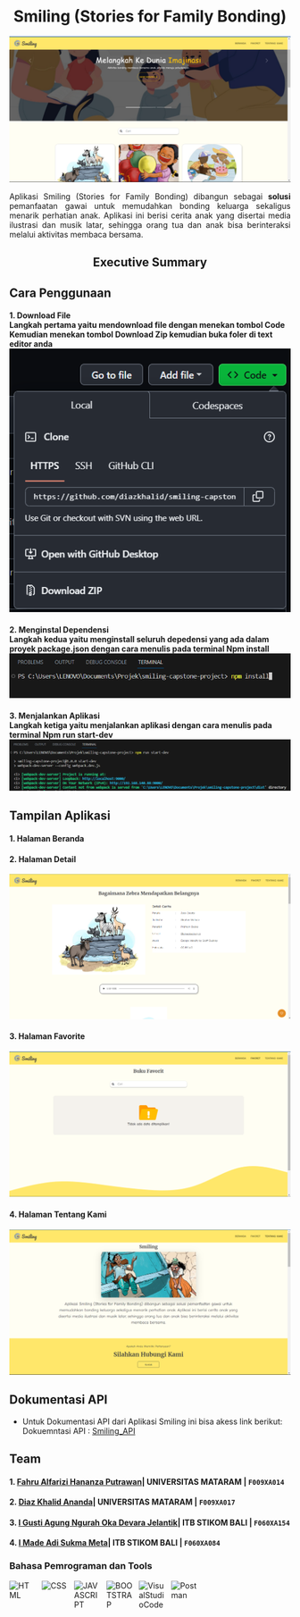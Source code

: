 <h1 align="center"> Smiling (Stories for Family Bonding) </h1>


 ![img 3](img/beranda.png)

<div align="center" style="text-align: justify">
  <p>Aplikasi Smiling (Stories for Family Bonding) dibangun sebagai <b>solusi</b> pemanfaatan gawai untuk memudahkan bonding keluarga sekaligus menarik perhatian   anak. Aplikasi ini berisi cerita anak yang disertai media ilustrasi dan musik latar, sehingga orang tua dan anak bisa berinteraksi melalui aktivitas membaca       bersama.</p>
</div>

<h2 align="center"> Executive Summary </h2>


## Cara Penggunaan
#### 1. Download File <br> Langkah pertama yaitu mendownload file dengan menekan tombol <b>Code</b> Kemudian menekan tombol <b>Download Zip</b> kemudian buka foler di text editor anda <br> ![img 1](img/download.png) 
  
#### 2. Menginstal Dependensi <br> Langkah kedua yaitu menginstall seluruh depedensi yang ada dalam proyek package.json dengan cara menulis pada terminal <b>Npm install</b> <br> ![img 2](img/npminstall.png)
  
#### 3. Menjalankan Aplikasi <br> Langkah ketiga yaitu menjalankan aplikasi dengan cara menulis pada terminal <b>Npm run start-dev</b> <br> ![img 2](img/npmrunstartdev.png)

## Tampilan Aplikasi
#### 1. Halaman Beranda <br> 

#### 2. Halaman Detail <br> 
![img 4](img/detail.png)

#### 3. Halaman Favorite <br> 
![img 5](img/favorite.png)

#### 4. Halaman Tentang Kami <br> 
![img 6](img/tentangkami.png)


## Dokumentasi API
* Untuk Dokumentasi API dari Aplikasi Smiling ini bisa akess link berikut: <br>
  Dokuemntasi API : [Smiling_API](https://smiling-api-docs.netlify.app/#/)

## Team
#### 1. [Fahru Alfarizi Hananza Putrawan](https://www.linkedin.com/in/fahru-alfarizi-hananza-putrawan-94379b26a/)| UNIVERSITAS MATARAM | `F009XA014`

#### 2. [Diaz Khalid Ananda](https://www.linkedin.com/in/diaz-khalid-ananda-5a135a267/)| UNIVERSITAS MATARAM | `F009XA017`

#### 3. [I Gusti Agung Ngurah Oka Devara Jelantik](https://www.linkedin.com/in/okadevara/)| ITB STIKOM BALI | `F060XA154`

#### 4. [I Made Adi Sukma Meta](https://www.linkedin.com/in/adi-sukma-a5485b176/)| ITB STIKOM BALI | `F060XA084`

### Bahasa Pemrograman dan Tools
[<img align="left" alt="HTML" width="48px" height="48" src="https://img.icons8.com/color/48/html-5--v1.png" style="padding-right:10px;" />][webdev]
[<img align="left" alt="CSS" width="48px" height="48" src="https://img.icons8.com/plasticine/48/css3.png" style="padding-right:10px;" />][webdev]
[<img align="left" alt="JAVASCRIPT" width="48px" height="48" src="https://img.icons8.com/color/48/javascript--v1.png" style="padding-right:10px;" />][webdev]
[<img align="left" alt="BOOTSTRAP" width="48px" height="48" src="https://img.icons8.com/color/48/bootstrap.png" style="padding-right:10px;" />][webdev]
[<img align="left" alt="VisualStudioCode" width="48px"  height="48" src="https://img.icons8.com/color/48/visual-studio-code-2019.png" style="padding-right:10px;" />][webdev]
[<img align="left" alt="Postman" width="48px" height="48" src="https://img.icons8.com/external-tal-revivo-color-tal-revivo/48/external-postman-is-the-only-complete-api-development-environment-logo-color-tal-revivo.png" style="padding-right:10px;" />][webdev]

<br />
<br />

[webdev]: https://github.com/fahrual/fahrual
